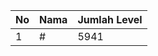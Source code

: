 | No | Nama            | Jumlah Level |
|----|-----------------|--------------|
| 1  | #    |    5941        |
